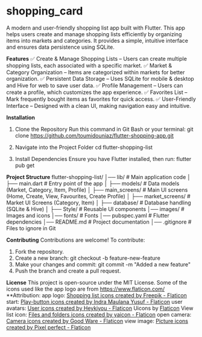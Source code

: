 # shopping_card
A modern and user-friendly shopping list app built with Flutter. This app helps users create and manage shopping lists efficiently by organizing items into markets and categories. It provides a simple, intuitive interface and ensures data persistence using SQLite. 


**Features** 
✅ Create & Manage Shopping Lists – Users can create multiple shopping lists, each associated with a specific market.
✅ Market & Category Organization – Items are categorized within markets for better organization.
✅ Persistent Data Storage – Uses SQLite for mobile & desktop and Hive for web to save user data.
✅ Profile Management – Users can create a profile, which customizes the app experience.
✅ Favorites List – Mark frequently bought items as favorites for quick access.
✅ User-Friendly Interface – Designed with a clean UI, making navigation easy and intuitive.

**Installation** 
1. Clone the Repository
Run this command in Git Bash or your terminal:
git clone https://github.com/toumidouniaz/flutter-shopping-app.git

2. Navigate into the Project Folder
cd flutter-shopping-list

3. Install Dependencies
Ensure you have Flutter installed, then run:
flutter pub get

**Project Structure**
flutter-shopping-list/
│── lib/                 # Main application code
│   ├── main.dart        # Entry point of the app
│   ├── models/          # Data models (Market, Category, Item, Profile)
│   ├── main_screens/    # Main UI screens (Home, Create, View, Favourites, Create Profile)
│   ├── market_screens/  # Market UI Screens (Category, Item)
│   ├── database/        # Database handling (SQLite & Hive)
│   ├── Style/           # Reusable UI components
│── images/              # Images and icons
│── fonts/               # Fonts
│── pubspec.yaml         # Flutter dependencies
│── README.md            # Project documentation
│── .gitignore           # Files to ignore in Git


**Contributing**
Contributions are welcome! To contribute:
1. Fork the repository.
2. Create a new branch:
git checkout -b feature-new-feature
3. Make your changes and commit:
git commit -m "Added a new feature"
4. Push the branch and create a pull request.


**License**
This project is open-source under the MIT License.
Some of the icons used like the app logo are from https://www.flaticon.com/
**Attribution:
app logo: <a href="https://www.flaticon.com/free-icons/shopping-list" title="shopping list icons">Shopping list icons created by Freepik - Flaticon</a>
start: <a href="https://www.flaticon.com/free-icons/play-button" title="play-button icons">Play-button icons created by Indra Maulana Yusuf - Flaticon</a>
user avatars: <a href="https://www.flaticon.com/free-icons/user" title="user icons">User icons created by Heykiyou - Flaticon</a>
Uicons by <a href="https://www.flaticon.com/uicons">Flaticon</a>
View list icon: <a href="https://www.flaticon.com/free-icons/files-and-folders" title="files and folders icons">Files and folders icons created by yaicon - Flaticon</a>
open camera: <a href="https://www.flaticon.com/free-icons/camera" title="camera icons">Camera icons created by Good Ware - Flaticon</a>
view image: <a href="https://www.flaticon.com/free-icons/picture" title="picture icons">Picture icons created by Pixel perfect - Flaticon</a>



